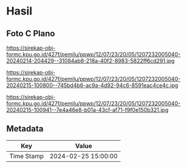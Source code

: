 # Hasil

## Foto C Plano

https://sirekap-obj-formc.kpu.go.id/427f/pemilu/ppwp/12/07/23/20/05/1207232005040-20240214-204429--31084ab8-218a-40f2-8983-5822ff6cd291.jpg

https://sirekap-obj-formc.kpu.go.id/427f/pemilu/ppwp/12/07/23/20/05/1207232005040-20240215-100800--745bd4b6-ac9a-4d92-94c6-8591eac4ce4c.jpg

https://sirekap-obj-formc.kpu.go.id/427f/pemilu/ppwp/12/07/23/20/05/1207232005040-20240215-100941--7e4a46e8-b01a-43cf-af71-f9f0e150b321.jpg


## Metadata

| Key        | Value               |
| ---------- | ------------------- |
| Time Stamp | 2024-02-25 15:00:00 |



